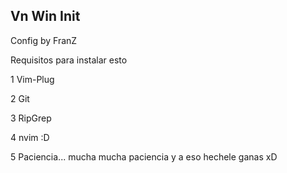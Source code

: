 ## Vn Win Init

Config by FranZ

Requisitos para instalar esto

1 Vim-Plug

2 Git

3 RipGrep

4 nvim :D

5 Paciencia... mucha mucha paciencia y a eso hechele ganas xD
